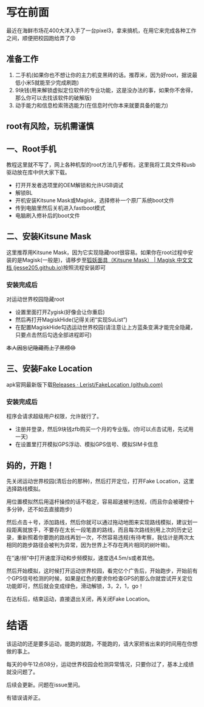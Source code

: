 # 写在前面
最近在海鲜市场花400大洋入手了一台pixel3，拿来搞机，在用它来完成各种工作之间，顺便把校园跑给弄了😡
## 准备工作
 1. 二手机(如果你也不想让你的主力机变黑砖的话。推荐米，因为好root，据说最低小米5就能至少完成刷跑)
 2. 9块钱(用来解锁虚拟定位软件的专业功能，这是没办法的事，如果你不舍得，那么你可以去找该软件的破解版)
 3. 动手能力和信息检索筛选能力(在信息时代你本来就要具备的能力)

 **root有风险，玩机需谨慎**
 ---

## 一、Root手机

教程这里就不写了，网上各种机型的root方法几乎都有。这里我将工具文件和usb驱动放在库中供大家下载。
- 打开开发者选项里的OEM解锁和允许USB调试
- 解锁BL
- 开机安装Kitsune Mask或Magisk，选择修补一个原厂系统boot文件
- 传到电脑里然后关机进入fastboot模式
- 电脑刷入修补后的boot文件

## 二、安装Kitsune Mask

这里推荐用Kitsune Mask，因为它实现隐藏root很容易。如果你在root过程中安装的是Magisk(一般是)，请移步至[狐妖面具（Kitsune Mask） | Magisk 中文文档 (jesse205.github.io)](https://jesse205.github.io/MagiskChineseDocument/delta/main.html)按照流程安装即可
 ### 安装完成后
 对运动世界校园隐藏root
 - 设置里面打开Zygisk(好像会让你重启)
 - 然后再打开MagiskHide(记得关闭“实现SuList”)
 - 在配置MagiskHide勾选运动世界校园(请注意让上方蓝条变满才能完全隐藏，只要点击然后勾选全部进程即可)

~~本人因忘记隐藏而上了黑榜😓~~
 

## 三、安装Fake Location

apk官网最新版下载[Releases · Lerist/FakeLocation (github.com)](https://github.com/Lerist/FakeLocation/releases)
### 安装完成后
程序会请求超级用户权限，允许就行了。

 - 注册并登录，然后9块钱zfb购买一个月的专业版。(你可以点击试用，先试用一天)
 - 在设置里打开模拟GPS浮动、模拟GPS信号、模拟SIM卡信息

## 妈的，开跑！

先关闭运动世界校园(清后台的那种)，然后打开定位，打开Fake Location，这里选择路线模拟。

用位置模拟然后用遥杆操控的话不稳定，容易超速被判违规，(而且你会被硬控十多分钟，还不如去直接跑步)

然后点击＋号，添加路线，然后你就可以通过拖动地图来实现路线模拟，建议划一段距离就放手，不要存在太长一段笔直的路线，而且每次路线别用上次的历史记录，重新照着你要跑的路线再划一次，不然容易违规(有待考察，我估计是两次太相同的跑步路径会被判为异常，因为世界上不存在两片相同的树叶嘛)。

在“速/频”中打开速度浮动和步频模拟，速度选4.5m/s或者其他。

然后开始模拟，这时候打开运动世界校园，看完亿个广告后，开始跑步，开始前有个GPS信号检测的时候，如果是红色的要求你检查GPS的那么你就尝试开关定位功能即可，然后就会变成绿色，滑动解锁，3，2，1，go！

在达标后，结束运动，直接退出关闭，再关闭Fake Location。

# 结语
该运动的还是要多运动，能跑的就跑，不能跑的，请大家把省出来的时间用在你想做的事上。

每天的中午12点08分，运动世界校园会检测异常情况，只要你过了，基本上成绩就没问题了。

后续会更新。问题在issue里问。

有错误请斧正。
